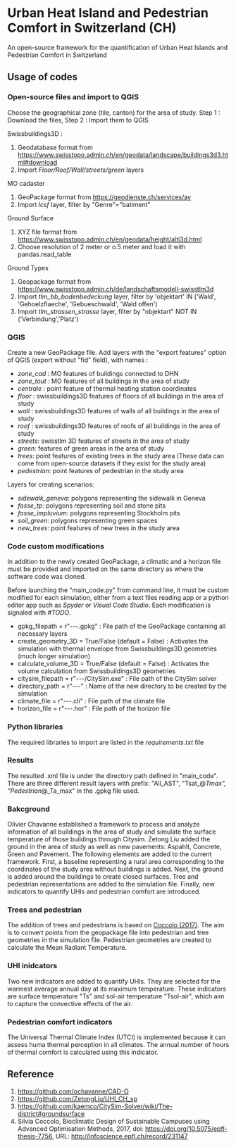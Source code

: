 # Urban Heat Island and Pedestrian Comfort in Switzerland (CH)
An open-source framework for the quantification of Urban Heat Islands and Pedestrian Comfort in Switzerland

## Usage of codes
### Open-source files and import to QGIS
Choose the geographical zone (tile, canton) for the area of study. 
Step 1 : Download the files, Step 2 : Import them to QGIS

Swissbuildings3D : 
1. Geodatabase format from https://www.swisstopo.admin.ch/en/geodata/landscape/buildings3d3.html#download
2. Import *Floor/Roof/Wall/streets/green* layers

MO cadaster
1. GeoPackage format from https://geodienste.ch/services/av
2. Import *lcsf* layer, filter by "Genre"="batiment"

Ground Surface
1. XYZ file format from https://www.swisstopo.admin.ch/en/geodata/height/alti3d.html
2. Choose resolution of 2 meter or o.5 meter and load it with pandas.read_table

Ground Types 
1. Geopackage format from https://www.swisstopo.admin.ch/de/landschaftsmodell-swisstlm3d
2. Import *tlm_bb_bodenbedeckung* layer, filter by 'objektart' IN ('Wald', 'Gehoelzflaeche', 'Gebueschwald', 'Wald offen')
3. Import *tlm_strassen_strasse* layer, filter by "objektart" NOT IN ('Verbindung','Platz')

### QGIS
Create a new GeoPackage file. Add layers with the "export features" option of QGIS (export without "fid" field), with names :
- *zone_cad* : MO features of buildings connected to DHN
- *zone_tout* : MO features of all buildings in the area of study
- *centrale* : point feature of thermal heating station coordinates
- *floor* : swissbuildings3D features of floors of all buildings in the area of study
- *wall* : swissbuildings3D features of walls of all buildings in the area of study
- *roof* : swissbuildings3D features of roofs of all buildings in the area of study
- *streets*: swisstlm 3D features of streets in the area of study
- *green*: features of green areas in the area of study
- *trees*: point features of existing trees in the study area (These data can come from open-source datasets if they exist for the study area)
- *pedestrian*: point features of pedestrian in the study area

Layers for creating scenarios:
- *sidewalk_geneva*: polygons representing the sidewalk in Geneva
- *fosse_tp*: polygons representing soil and stone pits
- *fosse_impluvium*: polygons representing Stockholm pits
- *soil_green*: polygons representing green spaces
- *new_trees*: point features of new trees in the study area

### Code custom modifications
In addition to the newly created GeoPackage, a climatic and a horizon file must be provided and imported on the same directory as where the software code was cloned.

Before launching the "main_code.py" from command line, it must be custom modified for each simulation, either from a text files reading app or a python editor app such as *Spyder* or *Visual Code Studio*.
Each modification is signaled with *#TODO*.
- gpkg_filepath = r"---.gpkg" : File path of the GeoPackage containing all necessary layers
- create_geometry_3D = True/False (default = False) : Activates the simulation with thermal envelope from Swissbuildings3D geometries (much longer simulation)
- calculate_volume_3D = True/False (default = False) : Activates the volume calculation from Swissbuildings3D geometries
- citysim_filepath = r"---/CitySim.exe" : File path of the CitySim solver
- directory_path = r"---" : Name of the new directory to be created by the simulation
- climate_file = r"---.cli" : File path of the climate file
- horizon_file = r"---.hor" : File path of the horizon file

### Python libraries
The required libraries to import are listed in the *requirements.txt* file

### Results
The resulted .xml file is under the directory path defined in "main_code". There are three different result layers with prefix: "All_AST", "Tsat_@_Tmax", "Pedestrian_@_Ta_max" in the .gpkg file used.

### Bakcground
Olivier Chavanne established a framework to process and analyze information of all buildings in the area of study and simulate the surface temperature of those buildings through Citysim. Zetong Liu added the ground in the area of study as well as new pavements: Aspahlt, Concrete, Green and Pavement. The following elements are added to the current framework. First, a baseline representing a rural area corresponding to the coordinates of the study area without buildings is added. Next, the ground is added around the buildings to create closed surfaces. Tree and pedestrian representations are added to the simulation file. Finally, new indicators to quantify UHIs and pedestrian comfort are introduced.

### Trees and pedestrian
The addition of trees and pedestrians is based on [Coccolo (2017)](https://infoscience.epfl.ch/entities/publication/7a844472-d333-4867-8364-48772278a7a5). The aim is to convert points from the geopackage file into pedestrian and tree geometries in the simulation file. Pedestrian geometries are created to calculate the Mean Radiant Temperature.

### UHI inidcators
Two new indicators are added to quantify UHIs. They are selected for the warmest average annual day at its maximum temperature. These indicators are surface temperature "Ts" and sol-air temperature "Tsol-air", which aim to capture the convective effects of the air.

### Pedestrian comfort indicators
The Universal Thermal Climate Index (UTCI) is implemented because it can assess huma thermal perception in all climates. The annual number of hours of thermal comfort is calculated using this indicator.

## Reference
1. https://github.com/ochavanne/CAD-O
2. https://github.com/ZetongLiu/UHI_CH_sp
3. https://github.com/kaemco/CitySim-Solver/wiki/The-district#groundsurface
4. Silvia Coccolo, Bioclimatic Design of Sustainable Campuses using Advanced Optimisation
Methods, 2017, doi: https://doi.org/10.5075/epfl-thesis-7756, URL: http://infoscience.epfl.ch/record/231147
  


